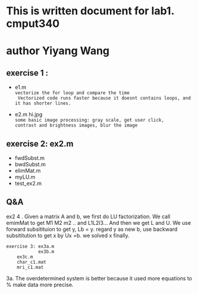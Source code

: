 # This is written document for lab1. cmput340
# author Yiyang Wang

## exercise 1 : 
* e1.m </br>
` vectorize the for loop and compare the time `</br>
` Vectorized code runs faster because it doesnt contains loops, and it has shorter lines.`

* e2.m  hi.jpg </br>
`some basic image processing: gray scale, get user click,`</br>
`contrast and brightness images, blur the image`


## exercise 2: ex2.m
* fwdSubst.m
* bwdSubst.m
* elimMat.m
* myLU.m
* test_ex2.m

## Q&A
ex2 4 . Given a matrix A and b, we first do LU factorization. We call emimMat to get M1 M2 m2 .. and L1L2l3... And then we get L and U. We use forward subsitituion to get y, Lb = y. regard y as new b, use backward subsititution to get x by Ux =b. we solved x finally. 


    exercise 3: ex3a.m
    	     	ex3b.m
		ex3c.m
		char_c1.mat
		mri_c1.mat
3a. The overdetermined system is better because it used more equations to
  % make data more precise. 
  
